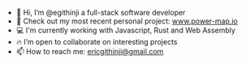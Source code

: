 - 👋 Hi, I’m @egithinji a full-stack software developer
- :rocket: Check out my most recent personal project: www.power-map.io
- :computer:  I'm currently working with Javascript, Rust and Web Assembly
- :fire: I’m open to collaborate on interesting projects
- 📫 How to reach me: ericgithinji@gmail.com

<!---
egithinji/egithinji is a ✨ special ✨ repository because its `README.md` (this file) appears on your GitHub profile.
You can click the Preview link to take a look at your changes.
--->
